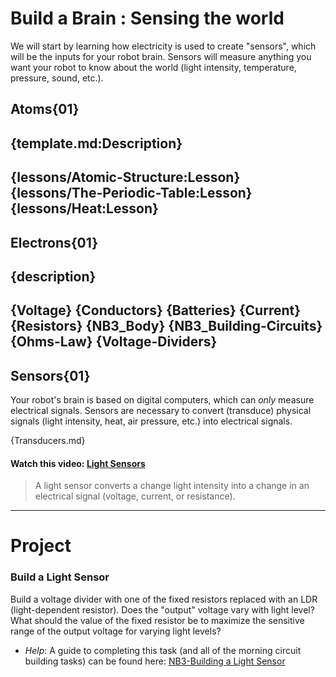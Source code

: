 # Build a Brain : Sensing the world
We will start by learning how electricity is used to create "sensors", which will be the inputs for your robot brain. Sensors will measure anything you want your robot to know about the world (light intensity, temperature, pressure, sound, etc.).

## Atoms{01}
{template.md:Description}
---
{lessons/Atomic-Structure:Lesson}
{lessons/The-Periodic-Table:Lesson}
{lessons/Heat:Lesson}
---

## Electrons{01}
{description}
---
{Voltage}
{Conductors}
{Batteries}
{Current}
{Resistors}
{NB3_Body}
{NB3_Building-Circuits}
{Ohms-Law}
{Voltage-Dividers}
---

## Sensors{01}
Your robot's brain is based on digital computers, which can *only* measure electrical signals. Sensors are necessary to convert (transduce) physical signals (light intensity, heat, air pressure, etc.) into electrical signals.

{Transducers.md}

#### Watch this video: [Light Sensors](https://vimeo.com/1000794164)
> A light sensor converts a change light intensity into a change in an electrical signal (voltage, current, or resistance).

---

# Project
### Build a Light Sensor
Build a voltage divider with one of the fixed resistors replaced with an LDR (light-dependent resistor). Does the "output" voltage vary with light level? What should the value of the fixed resistor be to maximize the sensitive range of the output voltage for varying light levels?
- *Help*: A guide to completing this task (and all of the morning circuit building tasks) can be found here: [NB3-Building a Light Sensor](https://vimeo.com/??????)

